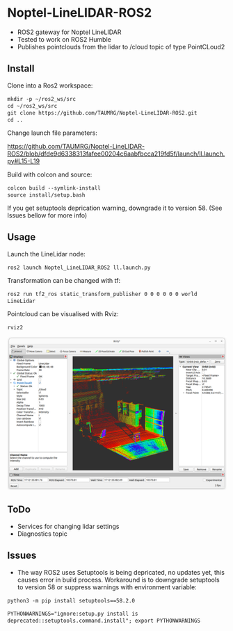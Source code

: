 # Noptel-LineLIDAR-ROS2
- ROS2 gateway for Noptel LineLIDAR
- Tested to work on ROS2 Humble
- Publishes pointclouds from the lidar to /cloud topic of type PointCLoud2

## Install
Clone into a Ros2 workspace:

```
mkdir -p ~/ros2_ws/src
cd ~/ros2_ws/src
git clone https://github.com/TAUMRG/Noptel-LineLIDAR-ROS2.git
cd ..
```
Change launch file parameters:

https://github.com/TAUMRG/Noptel-LineLIDAR-ROS2/blob/dfde9d6338313fafee00204c6aabfbcca219fd5f/launch/ll.launch.py#L15-L19


Build with colcon and source:
```
colcon build --symlink-install
source install/setup.bash
```
If you get setuptools deprication warning, downgrade it to version 58. (See Issues bellow for more info)

## Usage

Launch the LineLidar node:
```
ros2 launch Noptel_LineLIDAR_ROS2 ll.launch.py
```

Transformation can be changed with tf:
```
ros2 run tf2_ros static_transform_publisher 0 0 0 0 0 0 world LineLidar
```

Pointcloud can be visualised with Rviz:
```
rviz2
```
![sweep1](pictures/sweep1.png)

## ToDo

* Services for changing lidar settings
* Diagnostics topic

## Issues

* The way ROS2 uses Setuptools is being depricated, no updates yet, this causes error in build process. Workaround is to downgrade setuptools to version 58 or suppress warnings with environment variable:
  
```
python3 -m pip install setuptools==58.2.0
```
```
PYTHONWARNINGS="ignore:setup.py install is deprecated::setuptools.command.install"; export PYTHONWARNINGS
```
